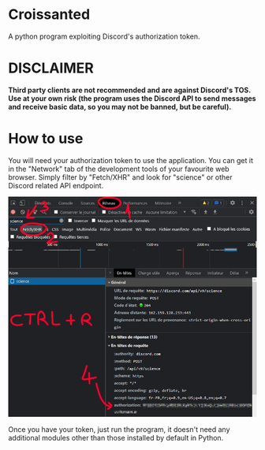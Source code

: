 # Croissanted
A python program exploiting Discord's authorization token.

# DISCLAIMER #
**Third party clients are not recommended and are against Discord's TOS. Use at your own risk (the program uses the Discord API to send messages and receive basic data, so you may not be banned, but be careful).**

# How to use #
You will need your authorization token to use the application.
You can get it in the "Network" tab of the development tools of your favourite web browser.
Simply filter by "Fetch/XHR" and look for "science" or other Discord related API endpoint.

![Token Screenshot](.github/images/token.png)

Once you have your token, just run the program, it doesn't need any additional modules other than those installed by default in Python.
